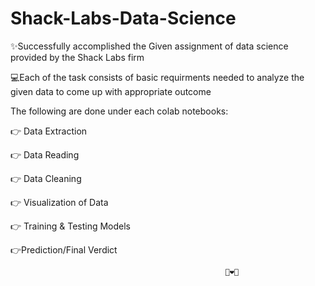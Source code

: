 # Shack-Labs-Data-Science

✨Successfully accomplished the Given assignment of data science provided by the Shack Labs firm 

💻Each of the task consists of basic requirments needed to analyze the given data to come up with appropriate outcome

The following are done under each colab notebooks:

👉 Data Extraction 

👉 Data Reading

👉 Data Cleaning

👉 Visualization of Data

👉 Training & Testing Models

👉Prediction/Final Verdict
                                                       
                                                       
                                                       
                                                       
                                                       
                                                    🌟❤🌟 
